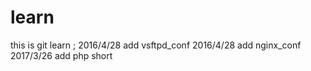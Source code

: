 learn
=====
this is git learn ;
2016/4/28 		add 	vsftpd_conf
2016/4/28 		add 	nginx_conf
2017/3/26		add	php short
